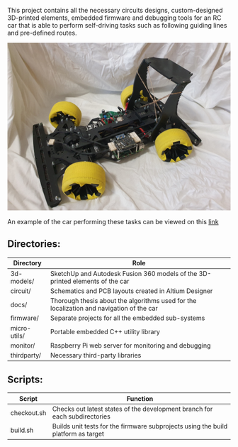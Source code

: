 This project contains all the necessary circuits designs, custom-designed 3D-printed elements, embedded firmware and debugging tools for an RC car that is able to perform self-driving tasks such as following guiding lines and pre-defined routes.

[<img src="https://github.com/somaveszelovszki/babocar/blob/master/docs/babocar.jpg" width="600">](https://www.youtube.com/watch?v=wYXTI0n2l1o&ab_channel=BMEVIKRobonAUT)

An example of the car performing these tasks can be viewed on this [link](https://www.youtube.com/watch?v=wYXTI0n2l1o&ab_channel=BMEVIKRobonAUT)

## Directories:
|Directory     |Role                                                                                      |
|--------------|------------------------------------------------------------------------------------------|
| 3d-models/   | SketchUp and Autodesk Fusion 360 models of the 3D-printed elements of the car            |
| circuit/     | Schematics and PCB layouts created in Altium Designer                                    |
| docs/        | Thorough thesis about the algorithms used for the localization and navigation of the car |
| firmware/    | Separate projects for all the embedded sub-systems                                       |
| micro-utils/ | Portable embedded C++ utility library                                                    |
| monitor/     | Raspberry Pi web server for monitoring and debugging                                     |
| thirdparty/  | Necessary third-party libraries                                                          |

## Scripts:

| Script      | Function                                                                          |
|-------------|-----------------------------------------------------------------------------------|
| checkout.sh | Checks out latest states of the development branch for each subdirectories        |
| build.sh    | Builds unit tests for the firmware subprojects using the build platform as target |

